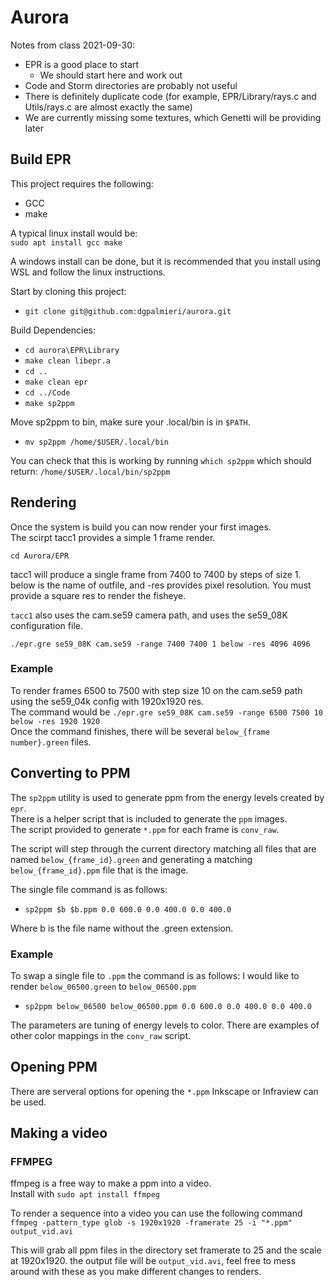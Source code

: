# Aurora

Notes from class 2021-09-30:

- EPR is a good place to start
  - We should start here and work out
- Code and Storm directories are probably not useful
- There is definitely duplicate code (for example, EPR/Library/rays.c and
Utils/rays.c are almost exactly the same)
- We are currently missing some textures, which Genetti will be providing later



## Build EPR

This project requires the following:
  - GCC
  - make

A typical linux install would be:  
`sudo apt install gcc make`

A windows install can be done, but it is recommended that you install using WSL and follow the linux instructions.

Start by cloning this project:  
  - `git clone git@github.com:dgpalmieri/aurora.git`

Build Dependencies:  
  - `cd aurora\EPR\Library`
  - `make clean libepr.a`
  - `cd ..`
  - `make clean epr`
  - `cd ../Code`
  - `make sp2ppm`

Move sp2ppm to bin, make sure your .local/bin is in `$PATH`.  
  - `mv sp2ppm /home/$USER/.local/bin`

You can check that this is working by running `which sp2ppm` which should return: `/home/$USER/.local/bin/sp2ppm`

## Rendering

Once the system is build you can now render your first images.  
The scirpt tacc1 provides a simple 1 frame render. 

`cd Aurora/EPR`

tacc1 will produce a single frame from 7400 to 7400 by steps of size 1. below is the name of outfile, and -res provides pixel resolution. You must provide a square res to render the fisheye.    

`tacc1` also uses the cam.se59 camera path, and uses the se59_08K configuration file.

`./epr.gre se59_08K cam.se59 -range 7400 7400 1 below -res 4096 4096`  

### Example

To render frames 6500 to 7500 with step size 10 on the cam.se59 path using the se59_04k config with 1920x1920 res.  
The command would be `./epr.gre se59_08K cam.se59 -range 6500 7500 10 below -res 1920 1920`  
Once the command finishes, there will be several `below_{frame number}.green` files.  

## Converting to PPM

The `sp2ppm` utility is used to generate ppm from the energy levels created by `epr`.  
There is a helper script that is included to generate the `ppm` images.  
The script provided to generate `*.ppm` for each frame is `conv_raw`.  

The script will step through the current directory matching all files that are named `below_{frame_id}.green` and generating a matching `below_{frame_id}.ppm` file that is the image.  

The single file command is as follows:  
 - `sp2ppm $b $b.ppm 0.0 600.0 0.0 400.0 0.0 400.0`

Where b is the file name without the .green extension.  

### Example

To swap a single file to `.ppm` the command is as follows:
I would like to render `below_06500.green` to `below_06500.ppm`    
  - `sp2ppm below_06500 below_06500.ppm 0.0 600.0 0.0 400.0 0.0 400.0`

The parameters are tuning of energy levels to color. There are examples of other color mappings in the `conv_raw` script. 

## Opening PPM

There are serveral options for opening the `*.ppm` Inkscape or Infraview can be used.

## Making a video

### FFMPEG

ffmpeg is a free way to make a ppm into a video.  
Install with `sudo apt install ffmpeg`

To render a sequence into a video you can use the following command  
`ffmpeg -pattern_type glob -s 1920x1920 -framerate 25 -i "*.ppm" output_vid.avi`

This will grab all ppm files in the directory set framerate to 25 and the scale at 1920x1920. the output file will be `output_vid.avi`, feel free to mess around with these as you make different changes to renders.